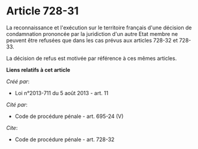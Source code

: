 # Article 728-31

La reconnaissance et l'exécution sur le territoire français d'une décision de condamnation prononcée par la juridiction d'un
autre Etat membre ne peuvent être refusées que dans les cas prévus aux articles 728-32 et 728-33. 

La décision de refus est motivée par référence à ces mêmes articles.

**Liens relatifs à cet article**

_Créé par_:

  - Loi n°2013-711 du 5 août 2013 - art. 11

_Cité par_:

  - Code de procédure pénale - art. 695-24 (V)

_Cite_:

  - Code de procédure pénale - art. 728-32
